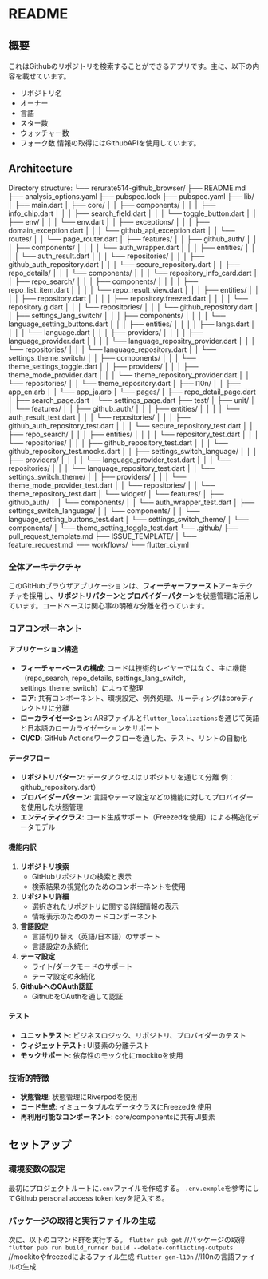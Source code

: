 # README
## 概要
これはGithubのリポジトリを検索することができるアプリです。主に、以下の内容を載せています。
- リポジトリ名
- オーナー
- 言語
- スター数
- ウォッチャー数
- フォーク数
情報の取得にはGithubAPIを使用しています。

## Architecture
Directory structure:
└── rerurate514-github_browser/
    ├── README.md
    ├── analysis_options.yaml
    ├── pubspec.lock
    ├── pubspec.yaml
    ├── lib/
    │   ├── main.dart
    │   ├── core/
    │   │   ├── components/
    │   │   │   ├── info_chip.dart
    │   │   │   ├── search_field.dart
    │   │   │   └── toggle_button.dart
    │   │   ├── env/
    │   │   │   └── env.dart
    │   │   ├── exceptions/
    │   │   │   ├── domain_exception.dart
    │   │   │   └── github_api_exception.dart
    │   │   └── routes/
    │   │       └── page_router.dart
    │   ├── features/
    │   │   ├── github_auth/
    │   │   │   ├── components/
    │   │   │   │   └── auth_wrapper.dart
    │   │   │   ├── entities/
    │   │   │   │   └── auth_result.dart
    │   │   │   └── repositories/
    │   │   │       ├── github_auth_repository.dart
    │   │   │       └── secure_repository.dart
    │   │   ├── repo_details/
    │   │   │   └── components/
    │   │   │       └── repository_info_card.dart
    │   │   ├── repo_search/
    │   │   │   ├── components/
    │   │   │   │   ├── repo_list_item.dart
    │   │   │   │   └── repo_result_view.dart
    │   │   │   ├── entities/
    │   │   │   │   ├── repository.dart
    │   │   │   │   ├── repository.freezed.dart
    │   │   │   │   └── repository.g.dart
    │   │   │   └── repositories/
    │   │   │       └── github_repository.dart
    │   │   ├── settings_lang_switch/
    │   │   │   ├── components/
    │   │   │   │   └── language_setting_buttons.dart
    │   │   │   ├── entities/
    │   │   │   │   ├── langs.dart
    │   │   │   │   └── language.dart
    │   │   │   ├── providers/
    │   │   │   │   ├── language_provider.dart
    │   │   │   │   └── language_repositry_provider.dart
    │   │   │   └── repositories/
    │   │   │       └── language_repository.dart
    │   │   └── settings_theme_switch/
    │   │       ├── components/
    │   │       │   └── theme_settings_toggle.dart
    │   │       ├── providers/
    │   │       │   ├── theme_mode_provider.dart
    │   │       │   └── theme_repository_provider.dart
    │   │       └── repositories/
    │   │           └── theme_repository.dart
    │   ├── l10n/
    │   │   ├── app_en.arb
    │   │   └── app_ja.arb
    │   └── pages/
    │       ├── repo_detail_page.dart
    │       ├── search_page.dart
    │       └── settings_page.dart
    ├── test/
    │   ├── unit/
    │   │   └── features/
    │   │       ├── github_auth/
    │   │       │   ├── entities/
    │   │       │   │   └── auth_result_test.dart
    │   │       │   └── repositories/
    │   │       │       ├── github_auth_repository_test.dart
    │   │       │       └── secure_repository_test.dart
    │   │       ├── repo_search/
    │   │       │   ├── entities/
    │   │       │   │   └── repository_test.dart
    │   │       │   └── repositories/
    │   │       │       ├── github_repository_test.dart
    │   │       │       └── github_repository_test.mocks.dart
    │   │       ├── settings_switch_language/
    │   │       │   ├── providers/
    │   │       │   │   └── language_provider_test.dart
    │   │       │   └── repositories/
    │   │       │       └── language_repository_test.dart
    │   │       └── settings_switch_theme/
    │   │           ├── providers/
    │   │           │   └── theme_mode_provider_test.dart
    │   │           └── repositories/
    │   │               └── theme_repository_test.dart
    │   └── widget/
    │       └── features/
    │           ├── github_auth/
    │           │   └── components/
    │           │       └── auth_wrapper_test.dart
    │           ├── settings_switch_language/
    │           │   └── components/
    │           │       └── language_setting_buttons_test.dart
    │           └── settings_switch_theme/
    │               └── components/
    │                   └── theme_setting_toggle_test.dart
    └── .github/
        ├── pull_request_template.md
        ├── ISSUE_TEMPLATE/
        │   └── feature_request.md
        └── workflows/
            └── flutter_ci.yml


### 全体アーキテクチャ
このGitHubブラウザアプリケーションは、**フィーチャーファースト**アーキテクチャを採用し、**リポジトリパターン**と**プロバイダーパターン**を状態管理に活用しています。コードベースは関心事の明確な分離を行っています。

### コアコンポーネント
#### アプリケーション構造
- **フィーチャーベースの構成**: コードは技術的レイヤーではなく、主に機能（repo_search, repo_details, settings_lang_switch, settings_theme_switch）によって整理
- **コア**: 共有コンポーネント、環境設定、例外処理、ルーティングはcoreディレクトリに分離
- **ローカライゼーション**: ARBファイルと`flutter_localizations`を通じて英語と日本語のローカライゼーションをサポート
- **CI/CD**: GitHub Actionsワークフローを通した、テスト、リントの自動化

#### データフロー
- **リポジトリパターン**: データアクセスはリポジトリを通じて分離 例：github_repository.dart）
- **プロバイダーパターン**: 言語やテーマ設定などの機能に対してプロバイダーを使用した状態管理
- **エンティティクラス**: コード生成サポート（Freezedを使用）による構造化データモデル

#### 機能内訳
1. **リポジトリ検索**
    - GitHubリポジトリの検索と表示
    - 検索結果の視覚化のためのコンポーネントを使用
2. **リポジトリ詳細**
    - 選択されたリポジトリに関する詳細情報の表示
    - 情報表示のためのカードコンポーネント
3. **言語設定**
    - 言語切り替え（英語/日本語）のサポート
    - 言語設定の永続化
4. **テーマ設定**
    - ライト/ダークモードのサポート
    - テーマ設定の永続化
5. **GithubへのOAuth認証**
	- GithubをOAuthを通して認証

#### テスト
- **ユニットテスト**: ビジネスロジック、リポジトリ、プロバイダーのテスト
- **ウィジェットテスト**: UI要素の分離テスト
- **モックサポート**: 依存性のモック化にmockitoを使用

### 技術的特徴
- **状態管理**: 状態管理にRiverpodを使用
- **コード生成**: イミュータブルなデータクラスにFreezedを使用
- **再利用可能なコンポーネント**: core/componentsに共有UI要素

## セットアップ
### 環境変数の設定
最初にプロジェクトルートに`.env`ファイルを作成する。
`.env.exmple`を参考にしてGithub personal access token keyを記入する。

### パッケージの取得と実行ファイルの生成
次に、以下のコマンド群を実行する。
`flutter pub get` //パッケージの取得
`flutter pub run build_runner build --delete-conflicting-outputs` //mockitoやfreezedによるファイル生成
`flutter gen-l10n` //l10nの言語ファイルの生成
